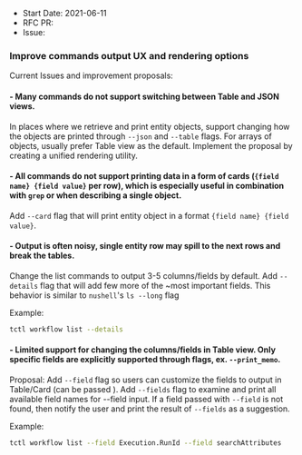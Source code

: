 - Start Date: 2021-06-11
- RFC PR:
- Issue:

### Improve commands output UX and rendering options

Current Issues and improvement proposals:

#### - Many commands do not support switching between Table and JSON views.

In places where we retrieve and print entity objects, support changing how the objects are printed through `--json` and `--table` flags. For arrays of objects, usually prefer Table view as the default. Implement the proposal by creating a unified rendering utility.


#### - All commands do not support printing data in a form of cards (`{field name} {field value}` per row), which is especially useful in combination with `grep` or when describing a single object.

Add `--card` flag that will print entity object in a format `{field name} {field value}`.


#### - Output is often noisy, single entity row may spill to the next rows and break the tables.

Change the list commands to output 3-5 columns/fields by default. Add `--details` flag that will add few more of the ~most important fields. This behavior is similar to `nushell`'s `ls --long` flag

Example:
``` bash
tctl workflow list --details
```

#### - Limited support for changing the columns/fields in Table view. Only specific fields are explicitly supported through flags, ex. `--print_memo`.

Proposal: Add `--field` flag so users can customize the fields to output in Table/Card (can be passed ). Add `--fields` flag to examine and print all available field names for --field input. If a field passed with `--field` is not found, then notify the user and print the result of `--fields` as a suggestion. 

Example:
``` bash
tctl workflow list --field Execution.RunId --field searchAttributes
```
